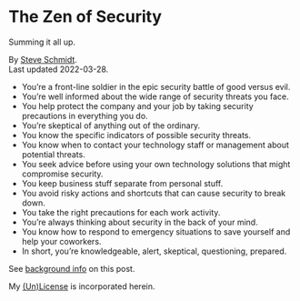 
# The Zen of Security
Summing it all up.

By [Steve Schmidt](mailto:steve@czmyt.com).<br />
Last updated 2022-03-28.

- You’re a front-line soldier in the epic security battle of good versus evil.
- You’re well informed about the wide range of security threats you face.
- You help protect the company and your job by taking security precautions in everything you do.
- You’re skeptical of anything out of the ordinary.
- You know the specific indicators of possible security threats.
- You know when to contact your technology staff or management about potential threats.
- You seek advice before using your own technology solutions that might compromise security.
- You keep business stuff separate from personal stuff.
- You avoid risky actions and shortcuts that can cause security to break down.
- You take the right precautions for each work activity.
- You’re always thinking about security in the back of your mind.
- You know how to respond to emergency situations to save yourself and help your coworkers.
- In short, you’re knowledgeable, alert, skeptical, questioning, prepared.

See [background info](README.md) on this post.

My [(Un)License](UNLICENSE.md) is incorporated herein.
